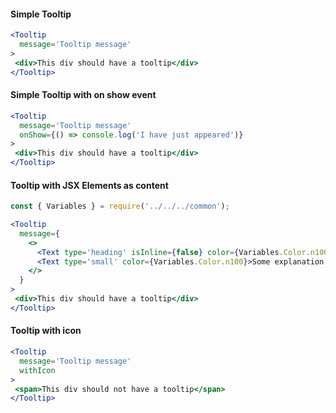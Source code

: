 #### Simple Tooltip

```jsx
<Tooltip
  message='Tooltip message'
>
 <div>This div should have a tooltip</div>
</Tooltip>
```

#### Simple Tooltip with on show event

```jsx
<Tooltip
  message='Tooltip message'
  onShow={() => console.log('I have just appeared')}
>
 <div>This div should have a tooltip</div>
</Tooltip>
```

#### Tooltip with JSX Elements as content

```jsx
const { Variables } = require('../../../common');

<Tooltip
  message={
    <>
      <Text type='heading' isInline={false} color={Variables.Color.n100}>Tooltip Heading</Text>
      <Text type='small' color={Variables.Color.n100}>Some explanation of an element</Text>
    </>
  }
>
 <div>This div should have a tooltip</div>
</Tooltip>
```


#### Tooltip with icon

```jsx
<Tooltip
  message='Tooltip message'
  withIcon
>
 <span>This div should not have a tooltip</span>
</Tooltip>
```
